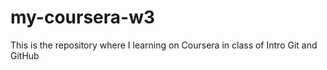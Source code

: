 # my-coursera-w3
This is the repository where I learning on Coursera in class of Intro Git and GitHub
